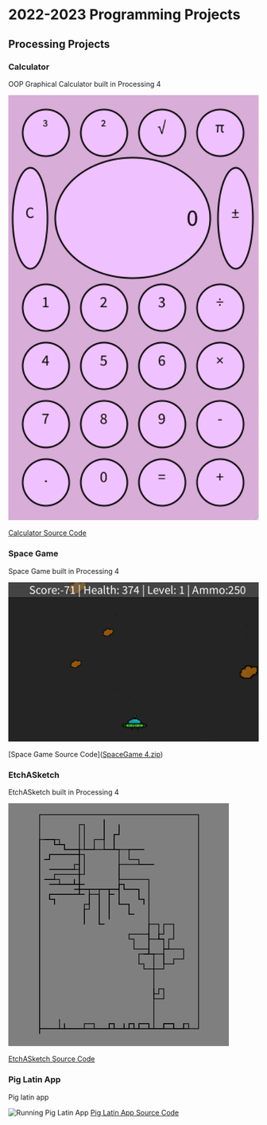# 2022-2023 Programming Projects

## Processing Projects

### Calculator 

OOP Graphical Calculator built in Processing 4

![Running Calculator](https://github.com/lillamorrow/pmprogrammingportfolio/blob/main/images/calc.png?raw=true)

[Calculator Source Code]([Calculator.zip](https://github.com/lillamorrow/pmprogrammingportfolio/files/10758566/Calculator.zip))

### Space Game

Space Game built in Processing 4

![Running Space Game](https://github.com/lillamorrow/pmprogrammingportfolio/blob/main/images/SpaceGame.png?raw=true)

[Space Game Source Code]([SpaceGame 4.zip](https://github.com/lillamorrow/pmprogrammingportfolio/files/10758579/SpaceGame.4.zip))

### EtchASketch

EtchASketch built in Processing 4

![Running EtchASketch](https://github.com/lillamorrow/pmprogrammingportfolio/blob/main/images/EtchASketch.png?raw=true)

[EtchASketch Source Code]([EtchASketch.zip](https://github.com/lillamorrow/pmprogrammingportfolio/files/10852674/EtchASketch.zip))

### Pig Latin App

Pig latin app

![Running Pig Latin App]()
[Pig Latin App Source Code]()
